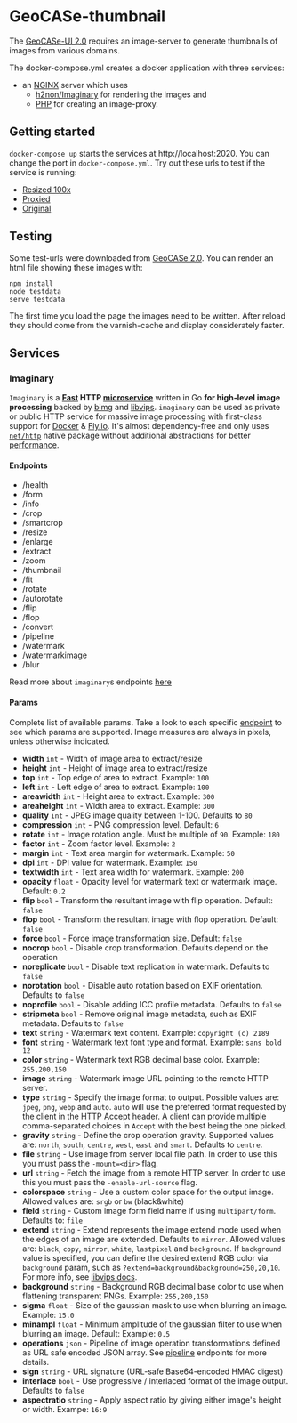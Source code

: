 # GeoCASe-thumbnail

The [GeoCASe-UI 2.0](http://geocase.geocollections.info/) requires an image-server to generate thumbnails of images from various domains.

The docker-compose.yml creates a docker application with three services:

- an [NGINX](https://www.nginx.com/) server which uses
  - [h2non/Imaginary](https://github.com/h2non/imaginary) for rendering the images and
  - [PHP](https://hub.docker.com/_/php) for creating an image-proxy.

## Getting started

`docker-compose up` starts the services at http://localhost:2020. You can change the port in `docker-compose.yml`. Try out these urls to test if the service is running:

- [Resized 100x](http://localhost:2020/resize?width=100&url=http%3A%2F%2Fwww.geo-coll.ethz.ch%2Flook_eth2%2Ffile%2Fimage%2F53%2F0000000006021.jpg)
- [Proxied](http://localhost:2020/?url=http%3A%2F%2Fwww.geo-coll.ethz.ch%2Flook_eth2%2Ffile%2Fimage%2F53%2F0000000006021.jpg)
- [Original](http://www.geo-coll.ethz.ch/look_eth2/file/image/53/0000000006021.jpg)

## Testing

Some test-urls were downloaded from [GeoCASe 2.0](http://geocase.geocollections.info/). You can render an html file showing these images with:

```
npm install
node testdata
serve testdata
```

The first time you load the page the images need to be written. After reload they should come from the varnish-cache and display considerately faster.

## Services

### Imaginary

`Imaginary` is a **[Fast](#benchmarks) HTTP [microservice](http://microservices.io/patterns/microservices.html)** written in Go **for high-level image processing** backed by [bimg](https://github.com/h2non/bimg) and [libvips](https://github.com/jcupitt/libvips). `imaginary` can be used as private or public HTTP service for massive image processing with first-class support for [Docker](#docker) & [Fly.io](#flyio).
It's almost dependency-free and only uses [`net/http`](http://golang.org/pkg/net/http/) native package without additional abstractions for better [performance](#performance).

#### Endpoints

- /health
- /form
- /info
- /crop
- /smartcrop
- /resize
- /enlarge
- /extract
- /zoom
- /thumbnail
- /fit
- /rotate
- /autorotate
- /flip
- /flop
- /convert
- /pipeline
- /watermark
- /watermarkimage
- /blur

Read more about `imaginary`s endpoints [here](https://github.com/h2non/imaginary#get-)

#### Params

Complete list of available params. Take a look to each specific [endpoint](https://github.com/h2non/imaginary/blob/master/README.md#params) to see which params are supported. Image measures are always in pixels, unless otherwise indicated.

- **width** `int` - Width of image area to extract/resize
- **height** `int` - Height of image area to extract/resize
- **top** `int` - Top edge of area to extract. Example: `100`
- **left** `int` - Left edge of area to extract. Example: `100`
- **areawidth** `int` - Height area to extract. Example: `300`
- **areaheight** `int` - Width area to extract. Example: `300`
- **quality** `int` - JPEG image quality between 1-100. Defaults to `80`
- **compression** `int` - PNG compression level. Default: `6`
- **rotate** `int` - Image rotation angle. Must be multiple of `90`. Example: `180`
- **factor** `int` - Zoom factor level. Example: `2`
- **margin** `int` - Text area margin for watermark. Example: `50`
- **dpi** `int` - DPI value for watermark. Example: `150`
- **textwidth** `int` - Text area width for watermark. Example: `200`
- **opacity** `float` - Opacity level for watermark text or watermark image. Default: `0.2`
- **flip** `bool` - Transform the resultant image with flip operation. Default: `false`
- **flop** `bool` - Transform the resultant image with flop operation. Default: `false`
- **force** `bool` - Force image transformation size. Default: `false`
- **nocrop** `bool` - Disable crop transformation. Defaults depend on the operation
- **noreplicate** `bool` - Disable text replication in watermark. Defaults to `false`
- **norotation** `bool` - Disable auto rotation based on EXIF orientation. Defaults to `false`
- **noprofile** `bool` - Disable adding ICC profile metadata. Defaults to `false`
- **stripmeta** `bool` - Remove original image metadata, such as EXIF metadata. Defaults to `false`
- **text** `string` - Watermark text content. Example: `copyright (c) 2189`
- **font** `string` - Watermark text font type and format. Example: `sans bold 12`
- **color** `string` - Watermark text RGB decimal base color. Example: `255,200,150`
- **image** `string` - Watermark image URL pointing to the remote HTTP server.
- **type** `string` - Specify the image format to output. Possible values are: `jpeg`, `png`, `webp` and `auto`. `auto` will use the preferred format requested by the client in the HTTP Accept header. A client can provide multiple comma-separated choices in `Accept` with the best being the one picked.
- **gravity** `string` - Define the crop operation gravity. Supported values are: `north`, `south`, `centre`, `west`, `east` and `smart`. Defaults to `centre`.
- **file** `string` - Use image from server local file path. In order to use this you must pass the `-mount=<dir>` flag.
- **url** `string` - Fetch the image from a remote HTTP server. In order to use this you must pass the `-enable-url-source` flag.
- **colorspace** `string` - Use a custom color space for the output image. Allowed values are: `srgb` or `bw` (black&white)
- **field** `string` - Custom image form field name if using `multipart/form`. Defaults to: `file`
- **extend** `string` - Extend represents the image extend mode used when the edges of an image are extended. Defaults to `mirror`. Allowed values are: `black`, `copy`, `mirror`, `white`, `lastpixel` and `background`. If `background` value is specified, you can define the desired extend RGB color via `background` param, such as `?extend=background&background=250,20,10`. For more info, see [libvips docs](https://libvips.github.io/libvips/API/current/libvips-conversion.html#VIPS-EXTEND-BACKGROUND:CAPS).
- **background** `string` - Background RGB decimal base color to use when flattening transparent PNGs. Example: `255,200,150`
- **sigma** `float` - Size of the gaussian mask to use when blurring an image. Example: `15.0`
- **minampl** `float` - Minimum amplitude of the gaussian filter to use when blurring an image. Default: Example: `0.5`
- **operations** `json` - Pipeline of image operation transformations defined as URL safe encoded JSON array. See [pipeline](#get--post-pipeline) endpoints for more details.
- **sign** `string` - URL signature (URL-safe Base64-encoded HMAC digest)
- **interlace** `bool` - Use progressive / interlaced format of the image output. Defaults to `false`
- **aspectratio** `string` - Apply aspect ratio by giving either image's height or width. Exampe: `16:9`
